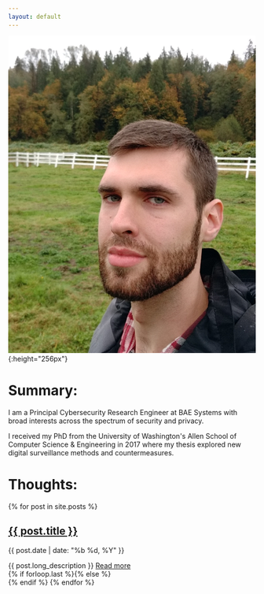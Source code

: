 ```yaml
---
layout: default
---
```


![](assets/images/headshot.png){:height="256px"}

# [](#header-1)Summary:

I am a Principal Cybersecurity Research Engineer at BAE Systems with broad interests across the spectrum of security and privacy. 

I received my PhD from the University of Washington's Allen School of Computer Science & Engineering in 2017 where my thesis explored new digital surveillance methods and countermeasures.

# [](#header-1)Thoughts:

{% for post in site.posts %}
  <article class="{% if forloop.first %}first{% elsif forloop.last %}last{% else %}middle{% endif %}">
                    <div class="article-head">
                                <h2 class="title"><a href="/{{ post.url }}/" class="js-pjax">{{ post.title }}</a></h2>
                                                               <p class="date">{{ post.date | date: "%b %d, %Y" }}</p>
                                                                                  </div><!--/.article-head-->
                                                                                        <div class="article-content">
                                                                                               {{ post.long_description }}
  <a href="{{ post.url }}" class="full-post-link js-pjax">Read more</a>
  </div><!--/.article-content--></article>
  {% if forloop.last %}{% else %}<div class="separator"></div>{% endif %}
  {% endfor %}